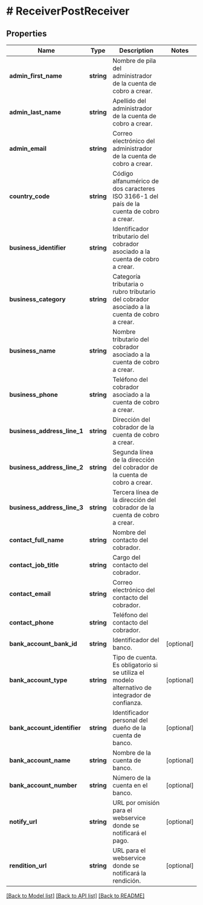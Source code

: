 # # ReceiverPostReceiver

## Properties

Name | Type | Description | Notes
------------ | ------------- | ------------- | -------------
**admin_first_name** | **string** | Nombre de pila del administrador de la cuenta de cobro a crear. |
**admin_last_name** | **string** | Apellido del administrador de la cuenta de cobro a crear. |
**admin_email** | **string** | Correo electrónico del administrador de la cuenta de cobro a crear. |
**country_code** | **string** | Código alfanumérico de dos caracteres ISO 3166-1 del país de la cuenta de cobro a crear. |
**business_identifier** | **string** | Identificador tributario del cobrador asociado a la cuenta de cobro a crear. |
**business_category** | **string** | Categoría tributaria o rubro tributario del cobrador asociado a la cuenta de cobro a crear. |
**business_name** | **string** | Nombre tributario del cobrador asociado a la cuenta de cobro a crear. |
**business_phone** | **string** | Teléfono del cobrador asociado a la cuenta de cobro a crear. |
**business_address_line_1** | **string** | Dirección del cobrador de la cuenta de cobro a crear. |
**business_address_line_2** | **string** | Segunda línea de la dirección del cobrador de la cuenta de cobro a crear. |
**business_address_line_3** | **string** | Tercera línea de la dirección del cobrador de la cuenta de cobro a crear. |
**contact_full_name** | **string** | Nombre del contacto del cobrador. |
**contact_job_title** | **string** | Cargo del contacto del cobrador. |
**contact_email** | **string** | Correo electrónico del contacto del cobrador. |
**contact_phone** | **string** | Teléfono del contacto del cobrador. |
**bank_account_bank_id** | **string** | Identificador del banco. | [optional]
**bank_account_type** | **string** | Tipo de cuenta. Es obligatorio si se utiliza el modelo alternativo de integrador de confianza. | [optional]
**bank_account_identifier** | **string** | Identificador personal del dueño de la cuenta de banco. | [optional]
**bank_account_name** | **string** | Nombre de la cuenta de banco. | [optional]
**bank_account_number** | **string** | Número de la cuenta en el banco. | [optional]
**notify_url** | **string** | URL por omisión para el webservice donde se notificará el pago. | [optional]
**rendition_url** | **string** | URL para el webservice donde se notificará la rendición. | [optional]

[[Back to Model list]](../../README.md#models) [[Back to API list]](../../README.md#endpoints) [[Back to README]](../../README.md)
